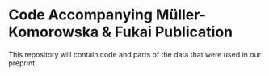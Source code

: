# Code Accompanying Müller-Komorowska & Fukai Publication

This repository will contain code and parts of the data that were used in our preprint.
